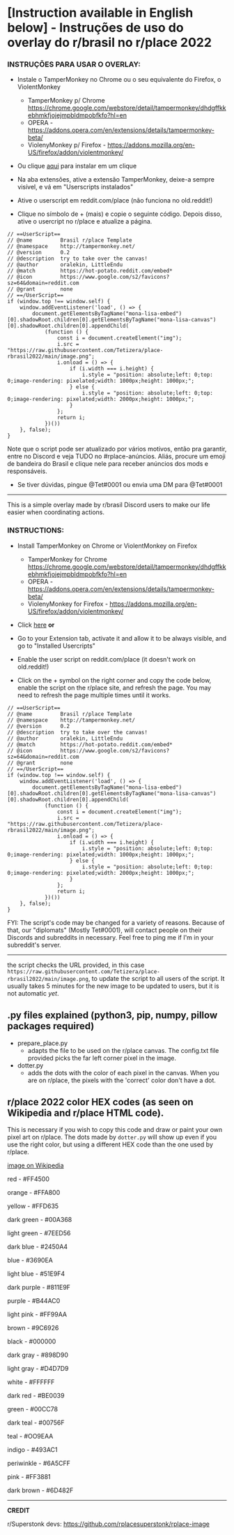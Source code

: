 # [Instruction available in English below] - Instruções de uso do overlay do r/brasil no r/place 2022

### INSTRUÇÕES PARA USAR O OVERLAY:

- Instale o TamperMonkey no Chrome ou o seu equivalente do Firefox, o ViolentMonkey
  - TamperMonkey p/ Chrome https://chrome.google.com/webstore/detail/tampermonkey/dhdgffkkebhmkfjojejmpbldmpobfkfo?hl=en
  - OPERA - https://addons.opera.com/en/extensions/details/tampermonkey-beta/
  - ViolenyMonkey p/ Firefox - https://addons.mozilla.org/en-US/firefox/addon/violentmonkey/
- Ou clique [aqui](https://raw.githubusercontent.com/Tetizera/place-rbrasil2022/main/userscript.user.js) para instalar em um clique

- Na aba extensões, ative a extensão TamperMonkey, deixe-a sempre visível, e vá em "Userscripts instalados"

- Ative o userscript em reddit.com/place (não funciona no old.reddit!)

- Clique no símbolo de + (mais) e copie o seguinte código. Depois disso, ative o usercript no r/place e atualize a página.

```
// ==UserScript==
// @name         Brasil r/place Template
// @namespace    http://tampermonkey.net/
// @version      0.2
// @description  try to take over the canvas!
// @author       oralekin, LittleEndu
// @match        https://hot-potato.reddit.com/embed*
// @icon         https://www.google.com/s2/favicons?sz=64&domain=reddit.com
// @grant        none
// ==/UserScript==
if (window.top !== window.self) {
    window.addEventListener('load', () => {
        document.getElementsByTagName("mona-lisa-embed")[0].shadowRoot.children[0].getElementsByTagName("mona-lisa-canvas")[0].shadowRoot.children[0].appendChild(
            (function () {
                const i = document.createElement("img");
                i.src = "https://raw.githubusercontent.com/Tetizera/place-rbrasil2022/main/image.png";
                i.onload = () => {
                    if (i.width === i.height) {
                        i.style = "position: absolute;left: 0;top: 0;image-rendering: pixelated;width: 1000px;height: 1000px;";
                    } else {
                        i.style = "position: absolute;left: 0;top: 0;image-rendering: pixelated;width: 2000px;height: 1000px;";
                    }
                };
                return i;
            })())
    }, false);
}
```

Note que o script pode ser atualizado por vários motivos, então pra garantir, entre no Discord e veja TUDO no #rplace-anúncios. Aliás, procure um emoji de bandeira do Brasil e clique nele para receber anúncios dos mods e responsáveis.

- Se tiver dúvidas, pingue @Tet#0001 ou envia uma DM para @Tet#0001

---

This is a simple overlay made by r/brasil Discord users to make our life easier when coordinating actions.

### INSTRUCTIONS:

- Install TamperMonkey on Chrome or ViolentMonkey on Firefox
  - TamperMonkey for Chrome https://chrome.google.com/webstore/detail/tampermonkey/dhdgffkkebhmkfjojejmpbldmpobfkfo?hl=en
  - OPERA - https://addons.opera.com/en/extensions/details/tampermonkey-beta/
  - ViolenyMonkey for Firefox - https://addons.mozilla.org/en-US/firefox/addon/violentmonkey/

- Click [here](https://raw.githubusercontent.com/Tetizera/place-rbrasil2022/main/userscript.user.js) **or**

- Go to your Extension tab, activate it and allow it to be always visible, and go to "Installed Usercripts"

- Enable the user script on reddit.com/place (it doesn't work on old.reddit!)

- Click on the + symbol on the right corner and copy the code below, enable the script on the r/place site, and refresh the page. You may need to refresh the page multiple times until it works.

```
// ==UserScript==
// @name         Brasil r/place Template
// @namespace    http://tampermonkey.net/
// @version      0.2
// @description  try to take over the canvas!
// @author       oralekin, LittleEndu
// @match        https://hot-potato.reddit.com/embed*
// @icon         https://www.google.com/s2/favicons?sz=64&domain=reddit.com
// @grant        none
// ==/UserScript==
if (window.top !== window.self) {
    window.addEventListener('load', () => {
        document.getElementsByTagName("mona-lisa-embed")[0].shadowRoot.children[0].getElementsByTagName("mona-lisa-canvas")[0].shadowRoot.children[0].appendChild(
            (function () {
                const i = document.createElement("img");
                i.src = "https://raw.githubusercontent.com/Tetizera/place-rbrasil2022/main/image.png";
                i.onload = () => {
                    if (i.width === i.height) {
                        i.style = "position: absolute;left: 0;top: 0;image-rendering: pixelated;width: 1000px;height: 1000px;";
                    } else {
                        i.style = "position: absolute;left: 0;top: 0;image-rendering: pixelated;width: 2000px;height: 1000px;";
                    }
                };
                return i;
            })())
    }, false);
}
```


FYI: The script's code may be changed for a variety of reasons. Because of that, our "diplomats" (Mostly Tet#0001), will contact people on their Discords and subreddits in necessary. Feel free to ping me if I'm in your subreddit's server.


---

the script checks the URL provided, in this case `https://raw.githubusercontent.com/Tetizera/place-rbrasil2022/main/image.png`, to update the script to all users of the script. It usually takes 5 minutes for the new image to be updated to users, but it is not automatic _yet_.

## .py files explained (python3, pip, numpy, pillow packages required)

- prepare_place.py
  - adapts the file to be used on the r/place canvas. The config.txt file provided picks the far left corner pixel in the image.
- dotter.py
  - adds the dots with the color of each pixel in the canvas. When you are on r/place, the pixels with the 'correct' color don't have a dot. 

## r/place 2022 color HEX codes (as seen on Wikipedia and r/place HTML code).

This is necessary if you wish to copy this code and draw or paint your own pixel art on r/place. The dots made by `dotter.py` will show up even if you use the right color, but using a different HEX code than the one used by r/place.

[image on Wikipedia](https://upload.wikimedia.org/wikipedia/commons/thumb/4/49/Place_2022_swatches.svg/662px-Place_2022_swatches.svg.png)

red - #FF4500

orange - #FFA800

yellow - #FFD635

dark green - #00A368

light green - #7EED56

dark blue - #2450A4

blue - #3690EA

light blue - #51E9F4

dark purple - #811E9F

purple - #B44AC0

light pink - #FF99AA

brown - #9C6926

black - #000000

dark gray - #898D90

light gray - #D4D7D9

white - #FFFFFF

dark red - #BE0039

green - #00CC78

dark teal - #00756F

teal - #OO9EAA

indigo - #493AC1

periwinkle - #6A5CFF

pink - #FF3881

dark brown - #6D482F

---

**CREDIT**

r/Superstonk devs: https://github.com/rplacesuperstonk/rplace-image
